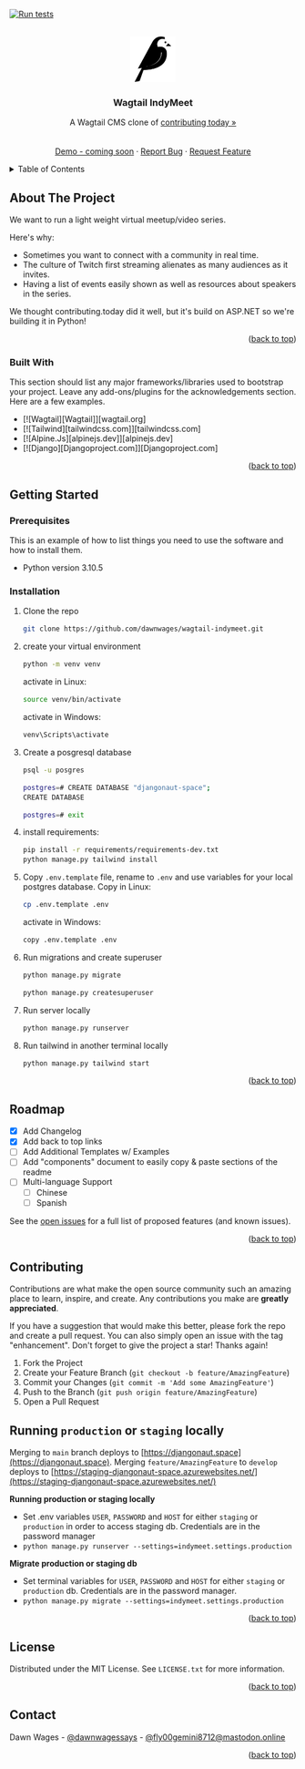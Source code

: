 <a name="readme-top"></a>
<!--
*** build from Best-README-Template.
-->



<!-- PROJECT SHIELDS -->
[![Run tests](https://github.com/djangonaut-space/wagtail-indymeet/actions/workflows/tests.yml/badge.svg)](https://github.com/djangonaut-space/wagtail-indymeet/actions/workflows/tests.yml)
<!-- [![Contributors][contributors-shield]][contributors-url]
[![Forks][forks-shield]][forks-url]
[![Stargazers][stars-shield]][stars-url]
[![Issues][issues-shield]][issues-url]
[![MIT License][license-shield]][license-url] -->



<!-- PROJECT LOGO -->
<br />
<div align="center">
  <a href="https://github.com/dawnwages/wagtail-indymeet/">
    <img src="indymeet/static/img/wagtail.png" alt="Wagtail Logo" width="80" height="80">
  </a>

  <h3 align="center">Wagtail IndyMeet</h3>

  <p align="center">
    A Wagtail CMS clone of <a href="https://contributing.today">contributing today »</a>
    <br />
    <br />
    <br />
    <a href="">Demo - coming soon</a>
    ·
    <a href="">Report Bug</a>
    ·
    <a href="">Request Feature</a>
  </p>
</div>



<!-- TABLE OF CONTENTS -->
<details>
  <summary>Table of Contents</summary>
  <ol>
    <li>
      <a href="#about-the-project">About The Project</a>
      <ul>
        <li><a href="#built-with">Built With</a></li>
      </ul>
    </li>
    <li>
      <a href="#getting-started">Getting Started</a>
      <ul>
        <li><a href="#prerequisites">Prerequisites</a></li>
        <li><a href="#installation">Installation</a></li>
      </ul>
    </li>
    <li><a href="#usage">Usage</a></li>
    <li><a href="#roadmap">Roadmap</a></li>
    <li><a href="#contributing">Contributing</a></li>
    <li><a href="#license">License</a></li>
    <li><a href="#contact">Contact</a></li>
    <li><a href="#acknowledgments">Acknowledgments</a></li>
  </ol>
</details>



<!-- ABOUT THE PROJECT -->
## About The Project

We want to run a light weight virtual meetup/video series.

Here's why:
* Sometimes you want to connect with a community in real time.
* The culture of Twitch first streaming alienates as many audiences as it invites.
* Having a list of events easily shown as well as resources about speakers in the series.

We thought contributing.today did it well, but it's build on ASP.NET so we're building it in Python!

<p align="right">(<a href="#readme-top">back to top</a>)</p>



### Built With

This section should list any major frameworks/libraries used to bootstrap your project. Leave any add-ons/plugins for the acknowledgements section. Here are a few examples.

* [![Wagtail][Wagtail]][wagtail.org]
* [![Tailwind][tailwindcss.com]][tailwindcss.com]
* [![Alpine.Js][alpinejs.dev]][alpinejs.dev]
* [![Django][Djangoproject.com]][Djangoproject.com]

<p align="right">(<a href="#readme-top">back to top</a>)</p>



<!-- GETTING STARTED -->
## Getting Started


### Prerequisites

This is an example of how to list things you need to use the software and how to install them.
* Python version 3.10.5

### Installation

1. Clone the repo
   ```sh
   git clone https://github.com/dawnwages/wagtail-indymeet.git
   ```
2. create your virtual environment
   ```sh
   python -m venv venv
   ```
   activate in Linux:
   ```sh
   source venv/bin/activate
   ```
   activate in Windows:
   ```sh
   venv\Scripts\activate
   ```
3. Create a posgresql database
   ```sh
   psql -u posgres
   ```
   ```sh
   postgres=# CREATE DATABASE "djangonaut-space";
   CREATE DATABASE
   ```
   ```sh
   postgres=# exit
   ```
4. install requirements:
   ```sh
   pip install -r requirements/requirements-dev.txt
   python manage.py tailwind install
   ```

5. Copy `.env.template` file, rename to `.env` and use variables for your local postgres database.
   Copy in Linux:
   ```sh
   cp .env.template .env
   ```
   activate in Windows:
   ```sh
   copy .env.template .env
   ```
6. Run migrations and create superuser
   ```sh
   python manage.py migrate
   ```
   ```sh
   python manage.py createsuperuser
   ```
7. Run server locally
   ```sh
   python manage.py runserver
   ```
8. Run tailwind in another terminal locally
   ```sh
   python manage.py tailwind start
   ```

<p align="right">(<a href="#readme-top">back to top</a>)</p>




<!-- ROADMAP -->
## Roadmap

- [x] Add Changelog
- [x] Add back to top links
- [ ] Add Additional Templates w/ Examples
- [ ] Add "components" document to easily copy & paste sections of the readme
- [ ] Multi-language Support
    - [ ] Chinese
    - [ ] Spanish

See the [open issues](https://github.com/dawnwages/wagtail-indymeet/issues) for a full list of proposed features (and known issues).

<p align="right">(<a href="#readme-top">back to top</a>)</p>



<!-- CONTRIBUTING -->
## Contributing

Contributions are what make the open source community such an amazing place to learn, inspire, and create. Any contributions you make are **greatly appreciated**.

If you have a suggestion that would make this better, please fork the repo and create a pull request. You can also simply open an issue with the tag "enhancement".
Don't forget to give the project a star! Thanks again!

1. Fork the Project
2. Create your Feature Branch (`git checkout -b feature/AmazingFeature`)
3. Commit your Changes (`git commit -m 'Add some AmazingFeature'`)
4. Push to the Branch (`git push origin feature/AmazingFeature`)
5. Open a Pull Request

## Running `production` or `staging` locally
Merging to `main` branch deploys to [https://djangonaut.space](https://djangonaut.space). Merging `feature/AmazingFeature` to `develop` deploys to [https://staging-djangonaut-space.azurewebsites.net/](https://staging-djangonaut-space.azurewebsites.net/)

**Running production or staging locally**
- Set .env variables `USER`, `PASSWORD` and `HOST` for either `staging` or `production` in order to access staging db. Credentials are in the password manager
- `python manage.py runserver --settings=indymeet.settings.production`

**Migrate production or staging db**
- Set terminal variables for `USER`, `PASSWORD` and `HOST` for either `staging` or `production` db. Credentials are in the password manager.
- `python manage.py migrate --settings=indymeet.settings.production`

<p align="right">(<a href="#readme-top">back to top</a>)</p>



<!-- LICENSE -->
## License

Distributed under the MIT License. See `LICENSE.txt` for more information.

<p align="right">(<a href="#readme-top">back to top</a>)</p>



<!-- CONTACT -->
## Contact

Dawn Wages - [@dawnwagessays](https://twitter.com/dawnwagessays) - [@fly00gemini8712@mastodon.online](https://mastodon.online/@fly00gemini8712)


<p align="right">(<a href="#readme-top">back to top</a>)</p>
